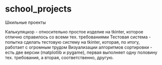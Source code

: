 # school_projects
Шкильные проекты

Калькуляцкор - относительно простое изделие на tkinter, которое отлично справилось со всеми тех. требованиями
Тестовая система - попытка сделать тестовую систему на tkinter, которая, по итогу, работает с огромным трудом
Визуализации алгоритмов сортировки - есть две версии (matplotlib и pygame), первая выполняет одну половину тех. требования, а вторая, соответственно, другую.
